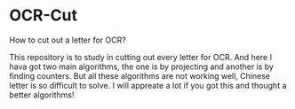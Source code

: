 # OCR-Cut
How to cut out a letter for OCR?


This repository is to study in cutting out every letter for OCR.
And here I hava got two main algorithms, the one is by projecting and another is by finding counters.
But all these algorithms are not working well, Chinese letter is so difficult to solve.
I will appreate a lot if you got this and thought a better algorithms!
